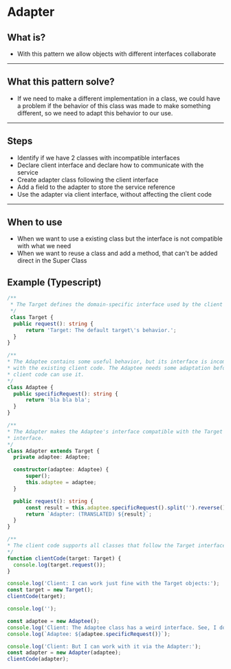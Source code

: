 # Adapter

## What is?

- With this pattern we allow objects with different interfaces collaborate  

___

## What this pattern solve?

- If we need to make a different implementation in a class, we could have a problem if the behavior of this class was made to make something different, so we need to adapt this behavior to our use.

___

## Steps

- Identify if we have 2 classes with incompatible interfaces
- Declare client interface and declare how to communicate with the service
- Create adapter class following the client interface
- Add a field to the adapter to store the service reference
- Use the adapter via client interface, without affecting the client code

___

## When to use

- When we want to use a existing class but the interface is not compatible with what we need
- When we want to reuse a class and add a method, that can't be added direct in the Super Class

## Example (Typescript)

```ts
/**
 * The Target defines the domain-specific interface used by the client code.
 */
 class Target {
  public request(): string {
      return 'Target: The default target\'s behavior.';
  }
}

/**
* The Adaptee contains some useful behavior, but its interface is incompatible
* with the existing client code. The Adaptee needs some adaptation before the
* client code can use it.
*/
class Adaptee {
  public specificRequest(): string {
      return 'bla bla bla';
  }
}

/**
* The Adapter makes the Adaptee's interface compatible with the Target's
* interface.
*/
class Adapter extends Target {
  private adaptee: Adaptee;

  constructor(adaptee: Adaptee) {
      super();
      this.adaptee = adaptee;
  }

  public request(): string {
      const result = this.adaptee.specificRequest().split('').reverse().join('');
      return `Adapter: (TRANSLATED) ${result}`;
  }
}

/**
* The client code supports all classes that follow the Target interface.
*/
function clientCode(target: Target) {
  console.log(target.request());
}

console.log('Client: I can work just fine with the Target objects:');
const target = new Target();
clientCode(target);

console.log('');

const adaptee = new Adaptee();
console.log('Client: The Adaptee class has a weird interface. See, I don\'t understand it:');
console.log(`Adaptee: ${adaptee.specificRequest()}`);

console.log('Client: But I can work with it via the Adapter:');
const adapter = new Adapter(adaptee);
clientCode(adapter);
```